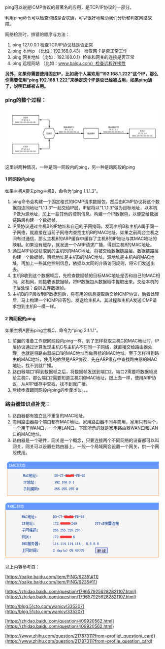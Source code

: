 ping可以说是ICMP协议的最著名的应用，是TCP/IP协议的一部分。

利用ping命令可以检查网络是否联通，可以很好地帮助我们分析和判定网络故障。

网络检测时，排错的顺序与方法：

1. ping 127.0.0.1 检查TCP/IP协议栈是否正常
2. ping 本地ip （比如：192.168.0.43） 检查网卡是否正常工作
3. ping 网关地址（比如：192.168.0.1）检查和网关的连接是否正常
4. ping 远程网站 （比如：www.baidu.com）检查远程连接性

**另外，如果你需要使用固定IP，比如我个人喜欢用“192.168.1.222”这个IP，那么你需要使用“ping 192.168.1.222”来确定这个IP是否已经被占用，如果ping通了，说明已经被占用。**

### ping的整个过程：

![](/assets/0007.png)

这里讲两种情况，一种是同一网段内的ping，另一种是跨网段的ping

#### 1 同网段内ping

如果主机A要去ping主机B，命令为“ping 1.1.1.3”。

1. ping命令会构建一个固定格式的ICMP请求数据包，然后由ICMP协议将这个数据包连同地址“1.1.1.3”一起交给IP层，IP层将以“1.1.1.3”做为目标地址，以本机IP做为源地址，加上一些其他的控制信息，构建一个IP数据包，以便交给数据链路层构建一个数据帧。
2. IP层协议通过主机B的IP地址和自己的子网掩码，发现主机B和主机A属于同一子网络，就直接在当前子网络内查找主机B的MAC地址，如果之前两台主机之间有过通信，那么主机B的ARP缓存中缓存了主机B的IP地址与其MAC地址的映射。如果没有缓存，就发送一个ARP请求广播，得到主机B的MAC地址。
3. 通过ARP协议获取到的主机B的MAC地址，将被交给数据链路层，数据链路层构建一个数据帧，目标地址是主机B的MAC地址，源地址是主机A的MAC地址，再加上一些其他控制信息，依据以太网的介质访问规则，将它们发送出去。
4. 主机B收到这个数据帧后，先检查数据帧的目标MAC地址是否和自己的MAC相同，如相同，则接收该数据帧，将IP数据包从数据帧中提取出来，交给本机的IP层处理；否则丢弃数据帧。
5. 主机B的IP层收到IP数据包后，将有用的信息提取后交给ICMP协议，后者处理后，马上构建一个ICMP应答包，发送给主机A，其过程和主机A发送ICMP请求包到主机B一模一样。

#### 2 跨网段的ping

如果主机A要去ping主机C，命令为“ping 2.1.1.1”。

1. 前面的准备工作跟同网段内ping一样，到了怎样获取主机C的MAC地址时，IP层协议通过计算发现主机C与主机A不在同一子网络，就直接交给路由器处理，也就是将路由器端口1的MAC地址当做目标的MAC地址。至于怎样得到路由的MAC地址，使用的依然是ARP协议，先在ARP缓存中查找路由器的MAC地址，找不到就广播。
2. 路由器端口1得到数据帧之后，将数据帧发送到端口2，端口2需要将数据帧发给主机C，那么端口2需要知道主机C的MAC地址，跟上面一样，使用ARP协议，从ARP缓存中查找，找不到就广播。
3. 后续步骤跟同网段内ping的步骤类似。。。

### 路由器知识点补充：

1. 路由器都有独立且不重复的MAC地址。
2. 商用路由器每个端口都有MAC地址。家用路由器不同与商用，家用只有两个，一个用于WAN口，一个用LAN口。下图所示的就是家用路由器WAN口和LAN口的MAC地址。
3. 路由器是一个硬件，网关是一个概念，只要连接两个不同网络的设备都可以叫网关，网关可以设置在路由器上，一般一个局域网会设置一个网关，供一个网段使用。

![](/assets/0005.png)

![](/assets/0006.png)

以上内容参考自：

[https://baike.baidu.com/item/PING/6235\#11](https://baike.baidu.com/item/PING/6235#11)

[https://zhidao.baidu.com/question/1796579256282821107.html](https://zhidao.baidu.com/question/1796579256282821107.html)

[http://blog.51cto.com/wanicy/335207](http://blog.51cto.com/wanicy/335207)

[https://zhidao.baidu.com/question/409920562.html](https://zhidao.baidu.com/question/409920562.html)

[https://www.zhihu.com/question/21787311?from=profile\_question\_card](https://www.zhihu.com/question/21787311?from=profile_question_card)

